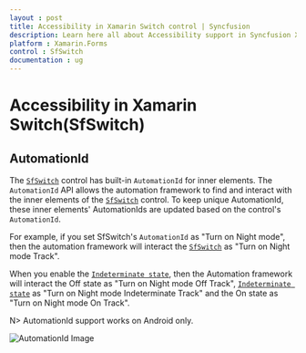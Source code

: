 ```yaml
---
layout : post
title: Accessibility in Xamarin Switch control | Syncfusion
description: Learn here all about Accessibility support in Syncfusion Xamarin Switch (SfSwitch) control and more.
platform : Xamarin.Forms
control : SfSwitch
documentation : ug
---
```


# Accessibility in Xamarin Switch(SfSwitch)

## AutomationId 

The [`SfSwitch`](https://help.syncfusion.com/cr/xamarin/Syncfusion.XForms.Buttons.SfSwitch.html) control has built-in `AutomationId` for inner elements. The `AutomationId` API allows the automation framework to find and interact with the inner elements of the [`SfSwitch`](https://help.syncfusion.com/cr/xamarin/Syncfusion.XForms.Buttons.SfSwitch.html) control. To keep unique AutomationId, these inner elements' AutomationIds are updated based on the control's `AutomationId`.

For example, if you set SfSwitch's `AutomationId` as "Turn on Night mode", then the automation framework will interact the [`SfSwitch`](https://help.syncfusion.com/cr/xamarin/Syncfusion.XForms.Buttons.SfSwitch.html) as "Turn on Night mode Track".
 
When you enable the [`Indeterminate state`](https://help.syncfusion.com/cr/xamarin/Syncfusion.XForms.Buttons.IndeterminateState.html), then the Automation framework will interact the Off state as "Turn on Night mode Off Track", [`Indeterminate state`](https://help.syncfusion.com/cr/xamarin/Syncfusion.XForms.Buttons.IndeterminateState.html) as "Turn on Night mode Indeterminate Track" and the On state as "Turn on Night mode On Track".

N> AutomationId support works on Android only.

![AutomationId Image](images/AutomationId.png)
